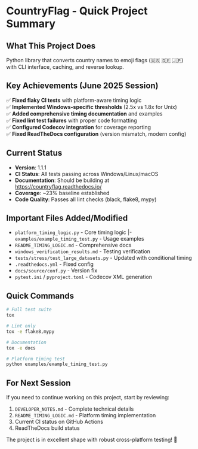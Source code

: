 # CountryFlag - Quick Project Summary

## What This Project Does
Python library that converts country names to emoji flags (🇺🇸 🇩🇪 🇯🇵) with CLI interface, caching, and reverse lookup.

## Key Achievements (June 2025 Session)
✅ **Fixed flaky CI tests** with platform-aware timing logic  
✅ **Implemented Windows-specific thresholds** (2.5x vs 1.8x for Unix)  
✅ **Added comprehensive timing documentation** and examples  
✅ **Fixed lint test failures** with proper code formatting  
✅ **Configured Codecov integration** for coverage reporting  
✅ **Fixed ReadTheDocs configuration** (version mismatch, modern config)  

## Current Status
- **Version**: 1.1.1
- **CI Status**: All tests passing across Windows/Linux/macOS
- **Documentation**: Should be building at https://countryflag.readthedocs.io/
- **Coverage**: ~23% baseline established
- **Code Quality**: Passes all lint checks (black, flake8, mypy)

## Important Files Added/Modified
- `platform_timing_logic.py` - Core timing logic
|- `examples/example_timing_test.py` - Usage examples  
- `README_TIMING_LOGIC.md` - Comprehensive docs
- `windows_verification_results.md` - Testing verification
- `tests/stress/test_large_datasets.py` - Updated with conditional timing
- `.readthedocs.yml` - Fixed config
- `docs/source/conf.py` - Version fix
- `pytest.ini` / `pyproject.toml` - Codecov XML generation

## Quick Commands
```bash
# Full test suite
tox

# Lint only  
tox -e flake8,mypy

# Documentation
tox -e docs

# Platform timing test
python examples/example_timing_test.py
```

## For Next Session
If you need to continue working on this project, start by reviewing:
1. `DEVELOPER_NOTES.md` - Complete technical details
2. `README_TIMING_LOGIC.md` - Platform timing implementation
3. Current CI status on GitHub Actions
4. ReadTheDocs build status

The project is in excellent shape with robust cross-platform testing! 🚀
